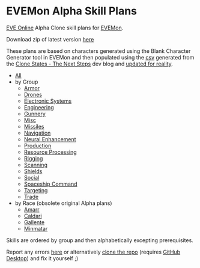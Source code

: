# EVEMon Alpha Skill Plans

[EVE Online](https://www.eveonline.com/) Alpha Clone skill plans for [EVEMon](https://evemondevteam.github.io/evemon/).

Download zip of latest version [here](https://github.com/batstyx/evemon-alpha-skill-plans/releases/latest)

These plans are based on characters generated using the Blank Character Generator tool in EVEMon and then populated using the [csv](Alpha%20Skills.csv) generated from the [Clone States - The Next Steps](https://community.eveonline.com/news/dev-blogs/clone-states-the-next-steps/) dev blog and [updated for reality](https://github.com/batstyx/evemon-alpha-skill-plans/pull/11).

- [All](Alpha%20Skills%20-%20All.xml)
- by Group
	 - [Armor](by%20Group/Alpha%20Skills%20-%20Armor.xml)
	 - [Drones](by%20Group/Alpha%20Skills%20-%20Drones.xml)
	 - [Electronic Systems](by%20Group/Alpha%20Skills%20-%20Electronic%20Systems.xml)
	 - [Engineering](by%20Group/Alpha%20Skills%20-%20Engineering.xml)
	 - [Gunnery](by%20Group/Alpha%20Skills%20-%20Gunnery.xml)
	 - [Misc](by%20Group/Alpha%20Skills%20-%20Misc.xml)
	 - [Missiles](by%20Group/Alpha%20Skills%20-%20Missiles.xml)
	 - [Navigation](by%20Group/Alpha%20Skills%20-%20Navigation.xml)
	 - [Neural Enhancement](by%20Group/Alpha%20Skills%20-%20Neural%20Enhancement.xml)
	 - [Production](by%20Group/Alpha%20Skills%20-%20Production.xml)
	 - [Resource Processing](by%20Group/Alpha%20Skills%20-%20Resource%20Processing.xml)
	 - [Rigging](by%20Group/Alpha%20Skills%20-%20Rigging.xml)
	 - [Scanning](by%20Group/Alpha%20Skills%20-%20Scanning.xml)
	 - [Shields](by%20Group/Alpha%20Skills%20-%20Shields.xml)
	 - [Social](by%20Group/Alpha%20Skills%20-%20Social.xml)
	 - [Spaceship Command](by%20Group/Alpha%20Skills%20-%20Spaceship%20Command.xml)
	 - [Targeting](by%20Group/Alpha%20Skills%20-%20Targeting.xml)
	 - [Trade](by%20Group/Alpha%20Skills%20-%20Trade.xml)
- by Race (obsolete original Alpha plans)
    - [Amarr](by%20Race/Alpha%20Skills%20-%20Amarr.xml)
    - [Caldari](by%20Race/Alpha%20Skills%20-%20Caldari.xml)
    - [Gallente](by%20Race/Alpha%20Skills%20-%20Gallente.xml)
    - [Minmatar](by%20Race/Alpha%20Skills%20-%20Minmatar.xml) 

Skills are ordered by group and then alphabetically excepting prerequisites.

Report any errors [here](https://github.com/batstyx/evemon-alpha-skill-plans/issues/new) or alternatively [clone the repo](github-windows://openRepo/https://github.com/batstyx/evemon-alpha-skill-plans) (requires [GitHub Desktop](https://desktop.github.com/)) and fix it yourself ;)
